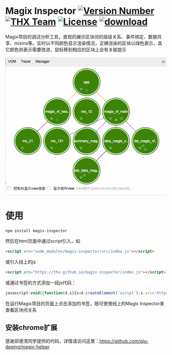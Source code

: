# Magix Inspector [![Version Number](https://img.shields.io/npm/v/magix-inspector.svg)](https://github.com/thx/magix-inspector/ "Version Number") [![THX Team](https://img.shields.io/badge/team-THX-green.svg)](https://thx.github.io/ "THX Team") [![License](https://img.shields.io/badge/license-MIT-orange.svg)](https://opensource.org/licenses/MIT "License") [![download](https://img.shields.io/npm/dm/magix-inspector.svg)](https://www.npmjs.com/package/magix-inspector)

Magix项目的调试分析工具，直观的展示区块间的层级关系、事件绑定、数据共享、mixins等。实时以不同颜色显示渲染情况，正确渲染的区块以绿色表示，其它颜色则表示需要改进，鼠标移到相应的区块上会有关联提示

![magix](magix.gif)

# 使用

`npm install magix-inspector`

然后在html页面中通过script引入，如

```html
<script src="node_modules/magix-inspector/src/index.js"></script>
```

或引入线上的js

```html
<script src="https://thx.github.io/magix-inspector/index.js"></script>
```


或通过书签的方式添加一段js代码：

```js
javascript:void((function(d,s){s=d.createElement('script');s.src='https://thx.github.io/magix-inspector/index.js';s.charset='utf-8';d.body.appendChild(s)}(document)))
```

在运行Magix项目的页面上点击添加的书签，既可使用线上的Magix Inspector来查看区块间关系

## 安装chrome扩展

感谢邱德清同学提供的代码，详情请访问这里：https://github.com/qiu-deqing/magix-helper
